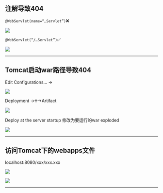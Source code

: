 ## 注解导致404

`@WebServlet(name=“…Servlet”)`❌

![](https://tva1.sinaimg.cn/large/007S8ZIlgy1gh22zg5f29j30gy05gmxl.jpg)

`@WebServlet(“/…Servlet”)`✅

![](https://tva1.sinaimg.cn/large/007S8ZIlgy1gh230a2bgcj30he06c3z4.jpg)

---

## Tomcat启动war路径导致404

Edit Configurations… ->

![](https://tva1.sinaimg.cn/large/007S8ZIlgy1gh2588agjqj30lo0a4gmp.jpg)

Deployment ->➕->Artifact

![](https://tva1.sinaimg.cn/large/007S8ZIlgy1gh2587r2qqj31bj0u0gq2.jpg)

Deploy at the server startup 修改为要运行的war exploded

![](https://tva1.sinaimg.cn/large/007S8ZIlgy1gh2585xmdaj31bj0u0ai7.jpg)

---

## 访问Tomcat下的webapps文件

localhost:8080/xxx/xxx.xxx

![](https://tva1.sinaimg.cn/large/007S8ZIlgy1gh2588agjqj30lo0a4gmp.jpg)

![](https://tva1.sinaimg.cn/large/007S8ZIlly1gh2669908zj31910u0wre.jpg)

---

